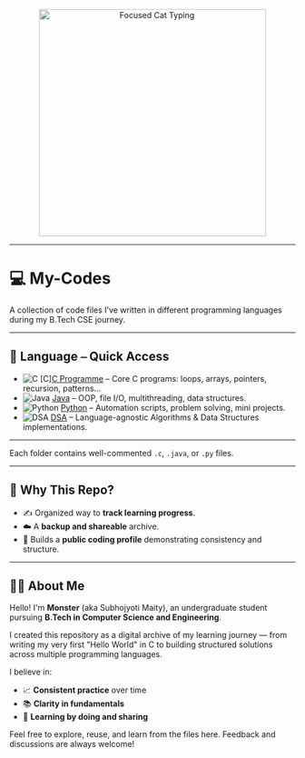 <p align="center">
  <img src="https://media3.giphy.com/media/v1.Y2lkPTc5MGI3NjExdWR5bGFydzM1czhqdWc4MWw3YXcwbW5ub25uc25pYm96eHE5ajNpaCZlcD12MV9pbnRlcm5hbF9naWZfYnlfaWQmY3Q9Zw/r7Y17m4862kdW/giphy.gif" alt="Focused Cat Typing" width="400" />
</p>

---

 # 💻 My-Codes

A collection of code files I’ve written in different programming languages during my B.Tech CSE journey.

---

## 🧭 Language ⎯ Quick Access

- ![C](https://img.shields.io/badge/-C-informational?style=flat&logo=c&logoColor=white) [C][C Programme](./C%20Programme) – Core C programs: loops, arrays, pointers, recursion, patterns...
- ![Java](https://img.shields.io/badge/-Java-orange?style=flat&logo=java&logoColor=white) [Java](./Java) – OOP, file I/O, multithreading, data structures.
- ![Python](https://img.shields.io/badge/-Python-blue?style=flat&logo=python&logoColor=white) [Python](./Python) – Automation scripts, problem solving, mini projects.
- ![DSA](https://img.shields.io/badge/-DSA-critical?style=flat&logo=algorithmia&logoColor=white) [DSA](./DSA) – Language-agnostic Algorithms & Data Structures implementations.

---


Each folder contains well-commented `.c`, `.java`, or `.py` files.

---

## 🎯 Why This Repo?

- ✍️ Organized way to **track learning progress**.
- ☁️ A **backup and shareable** archive.
- 🧠 Builds a **public coding profile** demonstrating consistency and structure.

---

## 🙋‍♂️ About Me

Hello! I'm **Monster** (aka Subhojyoti Maity), an undergraduate student pursuing **B.Tech in Computer Science and Engineering**.

I created this repository as a digital archive of my learning journey — from writing my very first "Hello World" in C to building structured solutions across multiple programming languages.

I believe in:
- 📈 **Consistent practice** over time
- 📚 **Clarity in fundamentals**
- 🧠 **Learning by doing and sharing**

Feel free to explore, reuse, and learn from the files here. Feedback and discussions are always welcome!



